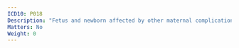 ```yaml
---
ICD10: P018
Description: "Fetus and newborn affected by other maternal complications of pregnancy"
Matters: No
Weight: 0
---
```

